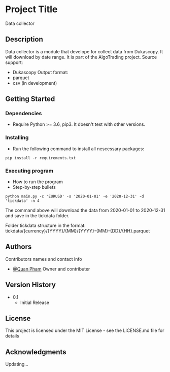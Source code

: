 # Project Title

Data collector

## Description

Data collector is a module that develope for collect data from Dukascopy. It will download by date range. It is part of the AlgoTrading project.
Source support:
- Dukascopy
Output format:
- parquet
- csv (in development)

## Getting Started

### Dependencies

* Require Python >= 3.6, pip3. It doesn't test with other versions.

### Installing

* Run the following command to install all nescessary packages:
```
pip install -r requirements.txt
```

### Executing program

* How to run the program
* Step-by-step bullets
```
python main.py -c 'EURUSD' -s '2020-01-01' -e '2020-12-31' -d 'tickdata' -n 4
```

The command above will download the data from 2020-01-01 to 2020-12-31 and save in the tickdata folder.

Folder tickdata structure in the format: tickdata/{currency}/{YYYY}/{MM}/{YYYY}-{MM}-{DD}/{HH}.parquet

## Authors

Contributors names and contact info

- [@Quan Pham](https://twitter.com/QuanLab) Owner and contributer

## Version History

* 0.1
    * Initial Release

## License

This project is licensed under the MIT License - see the LICENSE.md file for details

## Acknowledgments

Updating...